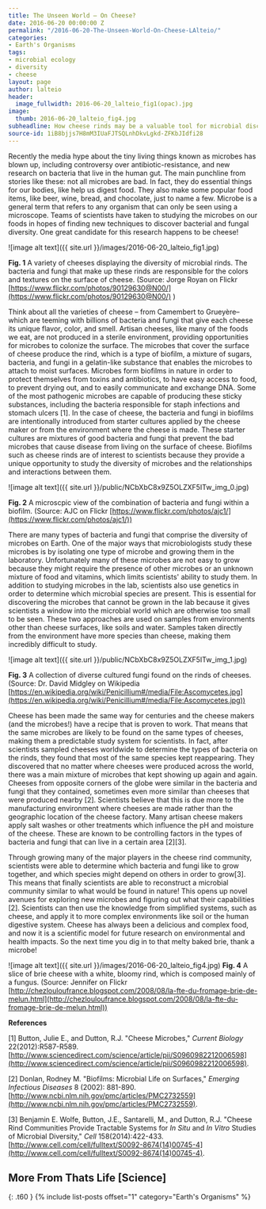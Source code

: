 ```yaml
---
title: The Unseen World – On Cheese?
date: 2016-06-20 00:00:00 Z
permalink: "/2016-06-20-The-Unseen-World-On-Cheese-LAlteio/"
categories:
- Earth's Organisms
tags:
- microbial ecology
- diversity
- cheese
layout: page
author: lalteio
header:
  image_fullwidth: 2016-06-20_lalteio_fig1(opac).jpg
image:
  thumb: 2016-06-20_lalteio_fig4.jpg
subheadline: How cheese rinds may be a valuable tool for microbial discovery
source-id: 1iB8bjjs7H8mM3IUaFJTSQLnhDkvLgkd-ZFKbJIdfi28
---
```


Recently the media hype about the tiny living things known as microbes has blown up, including controversy over antibiotic-resistance, and new research on bacteria that live in the human gut. The main punchline from stories like these: not all microbes are bad. In fact, they do essential things for our bodies, like help us digest food. They also make some popular food items, like beer, wine, bread, and chocolate, just to name a few. Microbe is a general term that refers to any organism that can only be seen using a microscope. Teams of scientists have taken to studying the microbes on our foods in hopes of finding new techniques to discover bacterial and fungal diversity. One great candidate for this research happens to be cheese! 

![image alt text]({{ site.url }}/images/2016-06-20_lalteio_fig1.jpg)

**Fig. 1** A variety of cheeses displaying the diversity of microbial rinds. The bacteria and fungi that make up these rinds are responsible for the colors and textures on the surface of cheese. (Source: Jorge Royan on Flickr [https://www.flickr.com/photos/90129630@N00/](https://www.flickr.com/photos/90129630@N00/) )

Think about all the varieties of cheese – from Camembert to Grueyère– which  are teeming with billions of bacteria and fungi that give each cheese its unique flavor, color, and smell. Artisan cheeses, like many of the foods we eat, are not produced in a sterile environment, providing opportunities for microbes to colonize the surface. The microbes that cover the surface of cheese produce the rind, which is a type of biofilm, a mixture of sugars, bacteria, and fungi in a gelatin-like substance that enables the microbes to attach to moist surfaces.  Microbes form biofilms in nature in order to protect themselves from toxins and antibiotics, to have easy access to food, to prevent drying out, and to easily communicate and exchange DNA. Some of the most pathogenic microbes are capable of producing these sticky substances, including the bacteria responsible for staph infections and stomach ulcers [1].  In the case of cheese, the bacteria and fungi in biofilms are intentionally introduced from starter cultures applied by the cheese maker or from the environment where the cheese is made. These starter cultures are mixtures of good bacteria and fungi that prevent the bad microbes that cause disease from living on the surface of cheese. Biofilms such as cheese rinds are of interest to scientists because they provide a unique opportunity to study the diversity of microbes and the relationships and interactions between them. 

![image alt text]({{ site.url }}/public/NCbXbC8x9Z5OLZXF5ITw_img_0.jpg)

**Fig. 2** A microscpic view of the combination of bacteria and fungi within a biofilm. (Source: AJC on Flickr [https://www.flickr.com/photos/ajc1/](https://www.flickr.com/photos/ajc1/))

There are many types of bacteria and fungi that comprise the diversity of microbes on Earth. One of the major ways that microbiologists study these microbes is by isolating one type of microbe and growing them in the laboratory. Unfortunately many of these microbes are not easy to grow because they might require the presence of other microbes or an unknown mixture of food and vitamins, which limits scientists' ability to study them. In addition to studying microbes in the lab, scientists also use genetics in order to determine which microbial species are present. This is essential for discovering the microbes that cannot be grown in the lab because it gives scientists a window into the microbial world which are otherwise too small to be seen. These two approaches are used on samples from environments other than cheese surfaces, like soils and water. Samples taken directly from the environment have more species than cheese, making them incredibly difficult to study. 

![image alt text]({{ site.url }}/public/NCbXbC8x9Z5OLZXF5ITw_img_1.jpg)

**Fig. 3** A collection of diverse cultured fungi found on the rinds of cheeses. (Source: Dr. David Midgley on Wikipedia [https://en.wikipedia.org/wiki/Penicillium#/media/File:Ascomycetes.jpg](https://en.wikipedia.org/wiki/Penicillium#/media/File:Ascomycetes.jpg))

Cheese has been made the same way for centuries and the cheese makers (and the microbes!) have a recipe that is proven to work. That means that the same microbes are likely to be found on the same types of cheeses, making them a predictable study system for scientists. In fact, after scientists sampled cheeses worldwide to determine the types of bacteria on the rinds, they found that most of the same species kept reappearing. They discovered that no matter where cheeses were produced across the world, there was a main mixture of microbes that kept showing up again and again. Cheeses from opposite corners of the globe were similar in the bacteria and fungi that they contained, sometimes even more similar than cheeses that were produced nearby [2]. Scientists believe that this is due more to the manufacturing environment where cheeses are made rather than the geographic location of the cheese factory. Many artisan cheese makers apply salt washes or other treatments which influence the pH and moisture of the cheese. These are known to be controlling factors in the types of bacteria and fungi that can live in a certain area [2][3]. 

Through growing many of the major players in the cheese rind community, scientists were able to determine which bacteria and fungi like to grow together, and which species might depend on others in order to grow[3]. This means that finally scientists are able to reconstruct a microbial community similar to what would be found in nature! This opens up novel avenues for exploring new microbes and figuring out what their capabilities [2]. Scientists can then use the knowledge from simplified systems, such as cheese, and apply it to more complex environments like soil or the human digestive system. Cheese has always been a delicious and complex food, and now it is a scientific model for future research on environmental and health impacts. So the next time you dig in to that melty baked brie, thank a microbe!

![image alt text]({{ site.url }}/images/2016-06-20_lalteio_fig4.jpg)
**Fig. 4** A slice of brie cheese with a white, bloomy rind, which is composed mainly of a fungus. (Source: Jennifer on Flickr [http://chezlouloufrance.blogspot.com/2008/08/la-fte-du-fromage-brie-de-melun.html](http://chezlouloufrance.blogspot.com/2008/08/la-fte-du-fromage-brie-de-melun.html))

**References**

[1] Button,  Julie E., and Dutton, R.J. "Cheese Microbes," *Current Biology* 22(2012):R587-R589. [http://www.sciencedirect.com/science/article/pii/S0960982212006598](http://www.sciencedirect.com/science/article/pii/S0960982212006598).

[2] Donlan, Rodney M. "Biofilms: Microbial Life on Surfaces," *Emerging Infectious Diseases* 8 (2002): 881-890. [http://www.ncbi.nlm.nih.gov/pmc/articles/PMC2732559](http://www.ncbi.nlm.nih.gov/pmc/articles/PMC2732559). 

[3] Benjamin E. Wolfe, Button, J.E., Santarelli, M., and Dutton, R.J. "Cheese Rind Communities Provide Tractable Systems for *In Situ* and *In Vitro* Studies of Microbial Diversity," *Cell* 158(2014):422-433. [http://www.cell.com/cell/fulltext/S0092-8674(14)00745-4](http://www.cell.com/cell/fulltext/S0092-8674(14)00745-4).

## More From Thats Life [Science]
{: .t60 }
{% include list-posts offset="1" category="Earth's Organisms" %}
